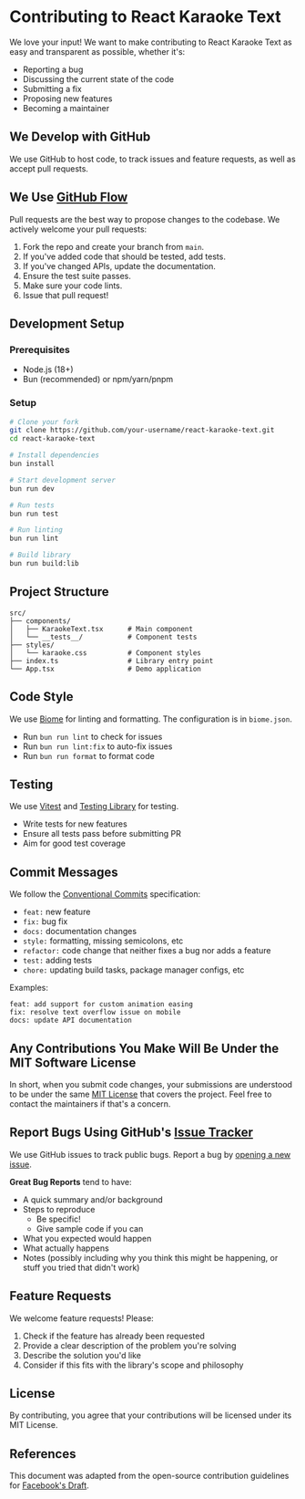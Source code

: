 # Contributing to React Karaoke Text

We love your input! We want to make contributing to React Karaoke Text as easy and transparent as possible, whether it's:

- Reporting a bug
- Discussing the current state of the code
- Submitting a fix
- Proposing new features
- Becoming a maintainer

## We Develop with GitHub

We use GitHub to host code, to track issues and feature requests, as well as accept pull requests.

## We Use [GitHub Flow](https://docs.github.com/en/get-started/quickstart/github-flow)

Pull requests are the best way to propose changes to the codebase. We actively welcome your pull requests:

1. Fork the repo and create your branch from `main`.
2. If you've added code that should be tested, add tests.
3. If you've changed APIs, update the documentation.
4. Ensure the test suite passes.
5. Make sure your code lints.
6. Issue that pull request!

## Development Setup

### Prerequisites

- Node.js (18+)
- Bun (recommended) or npm/yarn/pnpm

### Setup

```bash
# Clone your fork
git clone https://github.com/your-username/react-karaoke-text.git
cd react-karaoke-text

# Install dependencies
bun install

# Start development server
bun run dev

# Run tests
bun run test

# Run linting
bun run lint

# Build library
bun run build:lib
```

## Project Structure

```
src/
├── components/
│   ├── KaraokeText.tsx      # Main component
│   └── __tests__/           # Component tests
├── styles/
│   └── karaoke.css          # Component styles
├── index.ts                 # Library entry point
└── App.tsx                  # Demo application
```

## Code Style

We use [Biome](https://biomejs.dev/) for linting and formatting. The configuration is in `biome.json`.

- Run `bun run lint` to check for issues
- Run `bun run lint:fix` to auto-fix issues
- Run `bun run format` to format code

## Testing

We use [Vitest](https://vitest.dev/) and [Testing Library](https://testing-library.com/) for testing.

- Write tests for new features
- Ensure all tests pass before submitting PR
- Aim for good test coverage

## Commit Messages

We follow the [Conventional Commits](https://www.conventionalcommits.org/) specification:

- `feat:` new feature
- `fix:` bug fix
- `docs:` documentation changes
- `style:` formatting, missing semicolons, etc
- `refactor:` code change that neither fixes a bug nor adds a feature
- `test:` adding tests
- `chore:` updating build tasks, package manager configs, etc

Examples:
```
feat: add support for custom animation easing
fix: resolve text overflow issue on mobile
docs: update API documentation
```

## Any Contributions You Make Will Be Under the MIT Software License

In short, when you submit code changes, your submissions are understood to be under the same [MIT License](LICENSE) that covers the project. Feel free to contact the maintainers if that's a concern.

## Report Bugs Using GitHub's [Issue Tracker](https://github.com/username/react-karaoke-text/issues)

We use GitHub issues to track public bugs. Report a bug by [opening a new issue](https://github.com/username/react-karaoke-text/issues/new).

**Great Bug Reports** tend to have:

- A quick summary and/or background
- Steps to reproduce
  - Be specific!
  - Give sample code if you can
- What you expected would happen
- What actually happens
- Notes (possibly including why you think this might be happening, or stuff you tried that didn't work)

## Feature Requests

We welcome feature requests! Please:

1. Check if the feature has already been requested
2. Provide a clear description of the problem you're solving
3. Describe the solution you'd like
4. Consider if this fits with the library's scope and philosophy

## License

By contributing, you agree that your contributions will be licensed under its MIT License.

## References

This document was adapted from the open-source contribution guidelines for [Facebook's Draft](https://github.com/facebook/draft-js/blob/master/CONTRIBUTING.md). 